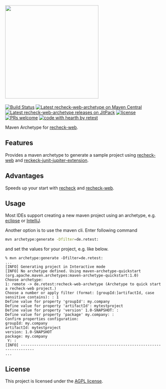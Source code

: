 # <a href="https://retest.dev"><img src="https://assets.retest.org/retest/ci/logos/recheck-screen.svg" width="300"/></a>

[![Build Status](https://github.com/retest/recheck-web-archetype/actions/workflows/build-project.yml/badge.svg)](https://github.com/retest/recheck-web-archetype/actions/workflows/build-project.yml)
[![Latest recheck-web-archetype on Maven Central](https://maven-badges.herokuapp.com/maven-central/de.retest/recheck-web-archetype/badge.svg?style=flat)](https://mvnrepository.com/artifact/de.retest/recheck-web-archetype)
[![Latest recheck-web-archetype releases on JitPack](https://jitpack.io/v/de.retest/recheck-web-archetype.svg)]( https://jitpack.io/#de.retest/recheck-web-archetype)
[![license](https://img.shields.io/badge/license-AGPL-brightgreen.svg)](https://github.com/retest/recheck-web-archetype/blob/main/LICENSE)
[![PRs welcome](https://img.shields.io/badge/PRs-welcome-ff69b4.svg)](https://github.com/retest/recheck-web-archetype/issues?q=is%3Aissue+is%3Aopen+label%3A%22help+wanted%22)
[![code with hearth by retest](https://img.shields.io/badge/%3C%2F%3E%20with%20%E2%99%A5%20by-retest-C1D82F.svg)](https://retest.de/)

Maven Archetype for [recheck-web](https://github.com/retest/recheck-web).

## Features

Provides a maven archetype to generate a sample project using [recheck-web](https://github.com/retest/recheck-web) and [reckeck-junit-jupiter-extension](https://github.com/retest/recheck-junit-jupiter-extension).

## Advantages

Speeds up your start with [recheck](https://github.com/retest/recheck) and [recheck-web](https://github.com/retest/recheck-web).

## Usage

Most IDEs support creating a new maven project using an archetype, e.g. [eclipse](https://www.simplilearn.com/tutorials/maven-tutorial/maven-project-in-eclipse) or [IntelliJ](https://www.jetbrains.com/help/idea/maven-support.html).

Another option is to use the maven cli. Enter following command

```sh
mvn archetype:generate -Dfilter=de.retest:
```

and set the values for your project, e.g. like below.

```
% mvn archetype:generate -Dfilter=de.retest:
...
[INFO] Generating project in Interactive mode
[INFO] No archetype defined. Using maven-archetype-quickstart (org.apache.maven.archetypes:maven-archetype-quickstart:1.0)
Choose archetype:
1: remote -> de.retest:recheck-web-archetype (Archetype to quick start a recheck-web project.)
Choose a number or apply filter (format: [groupId:]artifactId, case sensitive contains): : 1
Define value for property 'groupId': my.company
Define value for property 'artifactId': mytestproject
Define value for property 'version' 1.0-SNAPSHOT: :
Define value for property 'package' my.company: :
Confirm properties configuration:
groupId: my.company
artifactId: mytestproject
version: 1.0-SNAPSHOT
package: my.company
 Y: :
[INFO] ----------------------------------------------------------------------------
...
```

## License

This project is licensed under the [AGPL license](LICENSE).
